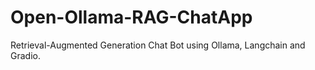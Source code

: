 # Open-Ollama-RAG-ChatApp
Retrieval-Augmented Generation Chat Bot using Ollama, Langchain and Gradio.
